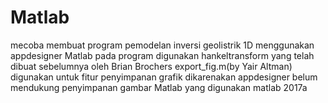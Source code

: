 # Matlab
mecoba membuat program pemodelan inversi geolistrik 1D menggunakan appdesigner Matlab
pada program digunakan hankeltransform yang telah dibuat sebelumnya oleh Brian Brochers
export_fig.m(by Yair Altman) digunakan untuk fitur penyimpanan grafik dikarenakan appdesigner belum mendukung penyimpanan gambar
Matlab yang digunakan matlab 2017a
